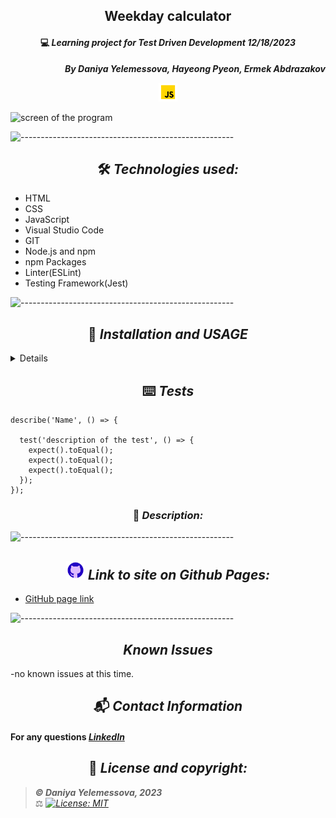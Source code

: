 ## <div align="center">Weekday calculator</div>

#### <div align="center">💻 _Learning project for Test Driven Development 12/18/2023_ </div>

**_<p align="right">By Daniya Yelemessova, Hayeong Pyeon, Ermek Abdrazakov_**</p>

<p align="center">
  <img src="images/js.png" alt="js" width="30"/>
</p>

<div><img src="" alt="screen of the program" width="50%" display="block" margin-left="auto" margin-right="auto"/></div>

![-----------------------------------------------------](https://raw.githubusercontent.com/andreasbm/readme/master/assets/lines/rainbow.png)

## <div align="center"> 🛠️ _Technologies used:_

- HTML
- CSS
- JavaScript
- Visual Studio Code
- GIT
- Node.js and npm
- npm Packages
- Linter(ESLint)
- Testing Framework(Jest)


![-----------------------------------------------------](https://raw.githubusercontent.com/andreasbm/readme/master/assets/lines/rainbow.png)

## <div align="center"> 🚥 _Installation and USAGE_

<details>
To set up and use this project locally for development or testing purposes, follow these steps:

To get started, you'll need to clone this repository to your local machine. Open your terminal or command prompt and use the following command to do so:
1. git clone 
2. Navigate to the Project Directory, using **cd**
3. Open the project using **code .**
4. Install all packages with $ npm install.
5. Start a development server with $ npm run start
6. Linting JS files in the src folder with $ npm run lint
7. Run tests with Jest using $ npm run test
</details>

## <div align="center"> ⌨️ _Tests_

```
describe('Name', () => {

  test('description of the test', () => {
    expect().toEqual();
    expect().toEqual();
    expect().toEqual();
  });
});

```


### <div align="center"> 🤔 _Description:_




![-----------------------------------------------------](https://raw.githubusercontent.com/andreasbm/readme/master/assets/lines/rainbow.png)

## <div align="center"> <img src="images/github.png" alt="github icon" width="30px"> _Link to site on Github Pages:_

- [GitHub page link](https://github.com/DaniyaYelemessova)

![-----------------------------------------------------](https://raw.githubusercontent.com/andreasbm/readme/master/assets/lines/rainbow.png)

## <div align="center"> _Known Issues_

-no known issues at this time.

## <div align="center"> 📬 _Contact Information_

#### For any questions _[LinkedIn](https://www.linkedin.com/in/daniya-collings/)_

## <div align="center"> 📘 _License and copyright:_

> **_© Daniya Yelemessova, 2023_**  
> ⚖️ _[![License: MIT](https://img.shields.io/badge/License-MIT-yellow.svg)](https://opensource.org/licenses/MIT)_


